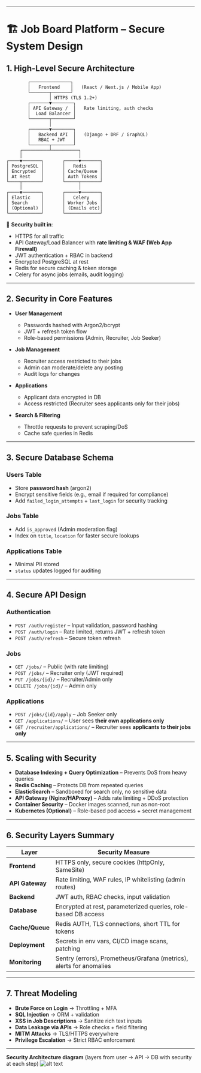 
---

# 🏗 Job Board Platform – Secure System Design

## 1. High-Level Secure Architecture

```
        ┌───────────────┐
        │   Frontend    │   (React / Next.js / Mobile App)
        └───────┬───────┘
                │ HTTPS (TLS 1.2+)
        ┌───────▼────────┐
        │ API Gateway /  │   Rate limiting, auth checks
        │  Load Balancer │
        └───────┬────────┘
                │
        ┌───────▼────────┐
        │   Backend API  │   (Django + DRF / GraphQL)
        │   RBAC + JWT   │
        └───────┬────────┘
     ┌──────────┴──────────┐
     │                     │
┌────▼───────┐       ┌─────▼───────┐
│ PostgreSQL │       │   Redis     │
│ Encrypted  │       │ Cache/Queue │
│ At Rest    │       │ Auth Tokens │
└────┬───────┘       └─────┬───────┘
     │                     │
┌────▼───────┐       ┌─────▼───────┐
│ Elastic    │       │   Celery    │
│ Search     │       │ Worker Jobs │
│ (Optional) │       │ (Emails etc)│
└────────────┘       └─────────────┘
```

🔐 **Security built in**:

* HTTPS for all traffic
* API Gateway/Load Balancer with **rate limiting & WAF (Web App Firewall)**
* JWT authentication + RBAC in backend
* Encrypted PostgreSQL at rest
* Redis for secure caching & token storage
* Celery for async jobs (emails, audit logging)

---

## 2. Security in Core Features

* **User Management**

  * Passwords hashed with Argon2/bcrypt
  * JWT + refresh token flow
  * Role-based permissions (Admin, Recruiter, Job Seeker)

* **Job Management**

  * Recruiter access restricted to their jobs
  * Admin can moderate/delete any posting
  * Audit logs for changes

* **Applications**

  * Applicant data encrypted in DB
  * Access restricted (Recruiter sees applicants only for their jobs)

* **Search & Filtering**

  * Throttle requests to prevent scraping/DoS
  * Cache safe queries in Redis

---

## 3. Secure Database Schema

### Users Table

* Store **password hash** (argon2)
* Encrypt sensitive fields (e.g., email if required for compliance)
* Add `failed_login_attempts` + `last_login` for security tracking

### Jobs Table

* Add `is_approved` (Admin moderation flag)
* Index on `title`, `location` for faster secure lookups

### Applications Table

* Minimal PII stored
* `status` updates logged for auditing

---

## 4. Secure API Design

### Authentication

* `POST /auth/register` – Input validation, password hashing
* `POST /auth/login` – Rate limited, returns JWT + refresh token
* `POST /auth/refresh` – Secure token refresh

### Jobs

* `GET /jobs/` – Public (with rate limiting)
* `POST /jobs/` – Recruiter only (JWT required)
* `PUT /jobs/{id}/` – Recruiter/Admin only
* `DELETE /jobs/{id}/` – Admin only

### Applications

* `POST /jobs/{id}/apply` – Job Seeker only
* `GET /applications/` – User sees **their own applications only**
* `GET /recruiter/applications/` – Recruiter sees **applicants to their jobs only**

---

## 5. Scaling with Security

* **Database Indexing + Query Optimization** – Prevents DoS from heavy queries
* **Redis Caching** – Protects DB from repeated queries
* **ElasticSearch** – Sandboxed for search only, no sensitive data
* **API Gateway (Nginx/HAProxy)** – Adds rate limiting + DDoS protection
* **Container Security** – Docker images scanned, run as non-root
* **Kubernetes (Optional)** – Role-based pod access + secret management

---

## 6. Security Layers Summary

| Layer           | Security Measure                                                    |
| --------------- | ------------------------------------------------------------------- |
| **Frontend**    | HTTPS only, secure cookies (httpOnly, SameSite)                     |
| **API Gateway** | Rate limiting, WAF rules, IP whitelisting (admin routes)            |
| **Backend**     | JWT auth, RBAC checks, input validation                             |
| **Database**    | Encrypted at rest, parameterized queries, role-based DB access      |
| **Cache/Queue** | Redis AUTH, TLS connections, short TTL for tokens                   |
| **Deployment**  | Secrets in env vars, CI/CD image scans, patching                    |
| **Monitoring**  | Sentry (errors), Prometheus/Grafana (metrics), alerts for anomalies |

---

## 7. Threat Modeling

* **Brute Force on Login** → Throttling + MFA
* **SQL Injection** → ORM + validation
* **XSS in Job Descriptions** → Sanitize rich text inputs
* **Data Leakage via APIs** → Role checks + field filtering
* **MITM Attacks** → TLS/HTTPS everywhere
* **Privilege Escalation** → Strict RBAC enforcement

---

**Security Architecture diagram** (layers from user → API → DB with security at each step)
![alt text](image-2.png)